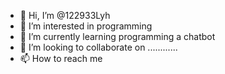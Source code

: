 - 👋 Hi, I’m @122933Lyh
- 👀 I’m interested in programming
- 🌱 I’m currently learning programming a chatbot
- 💞️ I’m looking to collaborate on ............
- 📫 How to reach me 

<!---
122933Lyh/122933Lyh is a ✨ special ✨ repository because its `README.md` (this file) appears on your GitHub profile.
You can click the Preview link to take a look at your changes.
--->
